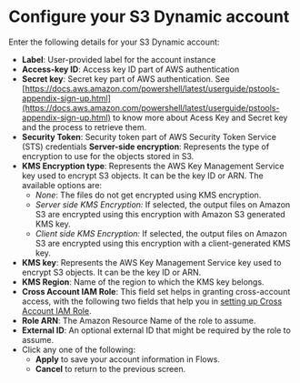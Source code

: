 # Configure your S3 Dynamic account

Enter the following details for your S3 Dynamic account:&#x20;

* **Label**: User-provided label for the account instance
* **Access-key ID**: Access key ID part of AWS authentication
* **Secret key**: Secret key part of AWS authentication. See [https://docs.aws.amazon.com/powershell/latest/userguide/pstools-appendix-sign-up.html](https://docs.aws.amazon.com/powershell/latest/userguide/pstools-appendix-sign-up.html) to know more about Acess Key and Secret key and the process to retrieve them.
* **Security Token**: Security token part of AWS Security Token Service (STS) credentials **Server-side encryption**: Represents the type of encryption to use for the objects stored in S3.
* **KMS Encryption type**: Represents the AWS Key Management Service key used to encrypt S3 objects. It can be the key ID or ARN. The available options are:
  * _None_: The files do not get encrypted using KMS encryption.
  * _Server side KMS Encryption:_ If selected, the output files on Amazon S3 are encrypted using this encryption with Amazon S3 generated KMS key.
  * _Client side KMS Encryption:_ If selected, the output files on Amazon S3 are encrypted using this encryption with a client-generated KMS key.
* **KMS key**: Represents the AWS Key Management Service key used to encrypt S3 objects. It can be the key ID or ARN.
* **KMS Region**: Name of the region to which the KMS key belongs.
* **Cross Account IAM Role**: This field set helps in granting cross-account access, with the following two fields that help you in [setting up Cross Account IAM Role](https://docs-snaplogic.atlassian.net/wiki/spaces/SD/pages/1246956316/Configuring+Cross+Account+IAM+Role+Support).
* **Role ARN**: The Amazon Resource Name of the role to assume.
* **External ID**: An optional external ID that might be required by the role to assume.
* Click any one of the following:
  * **Apply** to save your account information in Flows.
  * **Cancel** to return to the previous screen.
